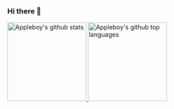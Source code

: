 ### Hi there 👋

<a href="https://github.com/jenting">
  <img height="180em" src="https://github-readme-stats.vercel.app/api?username=jenting&show_icons=true&theme=merko&count_private=true" alt="Appleboy's github stats" />
  <img height="180em" src="https://github-readme-stats.vercel.app/api/top-langs/?username=jenting&theme=merko&layout=compact" alt="Appleboy's github top languages" />
</a>
<br/>

<!--
**jenting/jenting** is a ✨ _special_ ✨ repository because its `README.md` (this file) appears on your GitHub profile.

Here are some ideas to get you started:

- 🔭 I’m currently working on ...
- 🌱 I’m currently learning ...
- 👯 I’m looking to collaborate on ...
- 🤔 I’m looking for help with ...
- 💬 Ask me about ...
- 📫 How to reach me: ...
- 😄 Pronouns: ...
- ⚡ Fun fact: ...
-->
